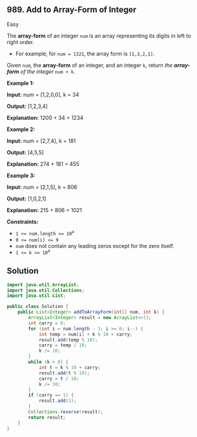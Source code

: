 ## 989\. Add to Array-Form of Integer

Easy

The **array-form** of an integer `num` is an array representing its digits in left to right order.

*   For example, for `num = 1321`, the array form is `[1,3,2,1]`.

Given `num`, the **array-form** of an integer, and an integer `k`, return _the **array-form** of the integer_ `num + k`.

**Example 1:**

**Input:** num = [1,2,0,0], k = 34

**Output:** [1,2,3,4]

**Explanation:** 1200 + 34 = 1234

**Example 2:**

**Input:** num = [2,7,4], k = 181

**Output:** [4,5,5]

**Explanation:** 274 + 181 = 455

**Example 3:**

**Input:** num = [2,1,5], k = 806

**Output:** [1,0,2,1]

**Explanation:** 215 + 806 = 1021

**Constraints:**

*   <code>1 <= num.length <= 10<sup>4</sup></code>
*   `0 <= num[i] <= 9`
*   `num` does not contain any leading zeros except for the zero itself.
*   <code>1 <= k <= 10<sup>4</sup></code>

## Solution

```java
import java.util.ArrayList;
import java.util.Collections;
import java.util.List;

public class Solution {
    public List<Integer> addToArrayForm(int[] num, int k) {
        ArrayList<Integer> result = new ArrayList<>();
        int carry = 0;
        for (int i = num.length - 1; i >= 0; i--) {
            int temp = num[i] + k % 10 + carry;
            result.add(temp % 10);
            carry = temp / 10;
            k /= 10;
        }
        while (k > 0) {
            int t = k % 10 + carry;
            result.add(t % 10);
            carry = t / 10;
            k /= 10;
        }
        if (carry == 1) {
            result.add(1);
        }
        Collections.reverse(result);
        return result;
    }
}
```